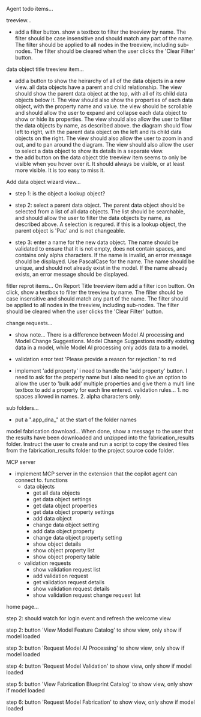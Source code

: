 Agent todo items...
    
  
treeview...
- add a filter button. show a textbox to filter the treeview by name.  The filter should be case insensitive and should match any part of the name.  The filter should be applied to all nodes in the treeview, including sub-nodes.  The filter should be cleared when the user clicks the 'Clear Filter' button.

data object title treeview item...
- add a button to show the heirarchy of all of the data objects in a new view. all data objects have a parent and child relationship.  The view should show the parent data object at the top, with all of its child data objects below it.  The view should also show the properties of each data object, with the property name and value. the view should be scrollable and should allow the user to expand and collapse each data object to show or hide its properties.  The view should also allow the user to filter the data objects by name, as described above. the diagram should flow left to right, with the parent data object on the left and its child data objects on the right.  The view should also allow the user to zoom in and out, and to pan around the diagram.  The view should also allow the user to select a data object to show its details in a separate view.
- the add button on the data object title treeview item seems to only be visible when you hover over it.  It should always be visible, or at least more visible.  It is too easy to miss it.


Add data object wizard view...
- step 1: is the object a lookup object?

- step 2: select a parent data object.  The parent data object should be selected from a list of all data objects.  The list should be searchable, and should allow the user to filter the data objects by name, as described above. A selection is requred.  if this is a lookup object, the parent object is 'Pac' and is not changeable.

- step 3: enter a name for the new data object.  The name should be validated to ensure that it is not empty, does not contain spaces, and contains only alpha characters.  If the name is invalid, an error message should be displayed. Use PascalCase for the name.  The name should be unique, and should not already exist in the model.  If the name already exists, an error message should be displayed.


fitler reprot items...
On Report Title treeview item add a filter icon button. On click, show a textbox to filter the treeview by name.  The filter should be case insensitive and should match any part of the name.  The filter should be applied to all nodes in the treeview, including sub-nodes.  The filter should be cleared when the user clicks the 'Clear Filter' button.


change requests... 
- show note...  There is a difference between Model AI processing and Model Change Suggestions.  Model Change Suggestions modify existing data in a model, while Model AI processing only adds data to a model.
- validation error test 'Please provide a reason for rejection.' to red
 

- implement 'add property' 
i need to handle the 'add property' button. I need to ask for the property name but i also need to give an option to allow the user to 'bulk add' multiple properties and give them a multi line textbox to add a property for each line entered. validation rules... 1. no spaces allowed in names. 2. alpha characters only.
 

sub folders...
- put a ".app_dna_" at the start of the folder names
      
model fabrication download...
 When done, show a message to the user that the results have been downloaded and unzipped into the fabrication_results folder. Instruct the user to create and run a script to copy the desired files from the fabrication_results folder to the project source code folder.  

MCP server
- implement MCP server in the extension that the copilot agent can connect to.
functions
    - data objects
        - get all data objects
        - get data object settings
        - get data object properties
        - get data object property settings
        - add data object
        - change data object setting
        - add data object property
        - change data object property setting
        - show object details
        - show object property list
        - show object property table
    - validation requests
        - show validation request list
        - add validation request
        - get validation request details
        - show validation request details
        - show validation request change request list



home page...

  
step 2: should watch for login event and refresh the welcome view

step 2: button  'View Model Feature Catalog' to show view, only show if model loaded

step 3: button  'Request Model AI Processing' to show view, only show if model loaded

step 4: button  'Request Model Validation' to show view, only show if model loaded



step 5: button 'View Fabrication Blueprint Catalog' to show view, only show if model loaded

step 6: button  'Request Model Fabrication' to show view, only show if model loaded

 
  
   
